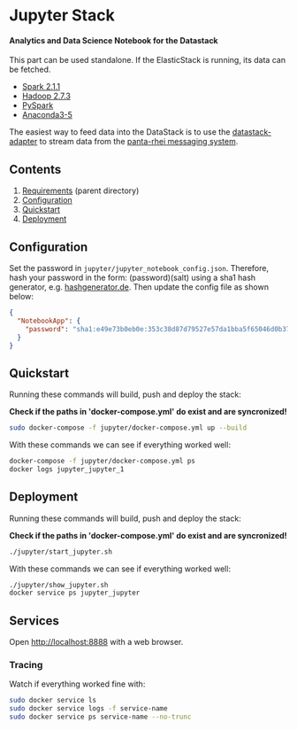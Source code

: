 # Jupyter Stack
#### Analytics and Data Science Notebook for the Datastack

This part can be used standalone. If the ElasticStack is running, its data can be fetched.

* [Spark 2.1.1](http://spark.apache.org/docs/2.1.1)
* [Hadoop 2.7.3](http://hadoop.apache.org/docs/r2.7.3)
* [PySpark](http://spark.apache.org/docs/2.1.1/api/python)
* [Anaconda3-5](https://www.anaconda.com/distribution/)



The easiest way to feed data into the DataStack is to use the
[datastack-adapter](https://github.com/iot-salzburg/dtz_datastack/tree/master/datastack-adapter) to stream data
from the [panta-rhei messaging system](https://github.com/iot-salzburg/dtz_datastack/tree/master/elasticStack).

## Contents

1. [Requirements](../README.md) (parent directory)
1. [Configuration](#configuration)
2. [Quickstart](#quickstart)
2. [Deployment](#deployment)


## Configuration

Set the password in `jupyter/jupyter_notebook_config.json`. Therefore, hash your 
password in the form: (password)(salt) using a sha1 hash generator, 
e.g. [hashgenerator.de](https://hashgenerator.de/). Then update the config file as shown below:

```json
{
  "NotebookApp": {
    "password": "sha1:e49e73b0eb0e:353c38d87d79527e57da1bba5f65046d0b376d95"
  }
}
```

## Quickstart

Running these commands will build, push and deploy the stack:

**Check if the paths in 'docker-compose.yml' do exist and are syncronized!**

```bash
sudo docker-compose -f jupyter/docker-compose.yml up --build
```

With these commands we can see if everything worked well:
```bash
docker-compose -f jupyter/docker-compose.yml ps
docker logs jupyter_jupyter_1
```


## Deployment

Running these commands will build, push and deploy the stack:

**Check if the paths in 'docker-compose.yml' do exist and are syncronized!**

```bash
./jupyter/start_jupyter.sh
```

With these commands we can see if everything worked well:
```bash
./jupyter/show_jupyter.sh
docker service ps jupyter_jupyter
```

##  Services

Open [http://localhost:8888](http://localhost:8888/lab) with a web browser.


### Tracing

Watch if everything worked fine with:
```bash
sudo docker service ls
sudo docker service logs -f service-name
sudo docker service ps service-name --no-trunc
```
